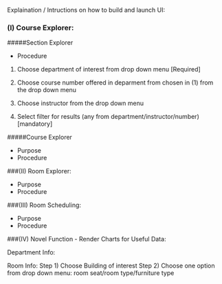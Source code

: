 Explaination / Intructions on how to build and launch UI:
### (I) Course Explorer:

#####Section Explorer

- Procedure

1)  Choose department of interest from drop down menu [Required]

2)  Choose course number offered in deparment from chosen in (1) from the drop down menu

3)  Choose instructor from the drop down menu

4)  Select filter for results (any from department/instructor/number) [mandatory]

#####Course Explorer
- Purpose
- Procedure


###(II)  Room Explorer:
- Purpose
- Procedure

###(III) Room Scheduling:
- Purpose
- Procedure

###(IV) Novel Function - Render Charts for Useful Data:

Department Info:

Room Info:
Step 1)  Choose Building of interest
Step 2)  Choose one option from drop down menu:  room seat/room type/furniture type
